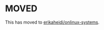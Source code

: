 # MOVED

This has moved to [erikaheidi/onlinux-systems](https://github.com/erikaheidi/onlinux-systems).
